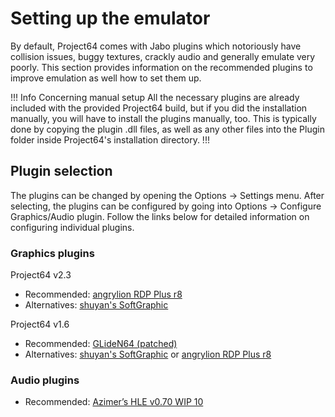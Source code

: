 # Setting up the emulator

By default, Project64 comes with Jabo plugins which notoriously have collision issues, buggy textures, crackly audio and generally emulate very poorly. This section provides information on the recommended plugins to improve emulation as well how to set them up.

!!! Info Concerning manual setup
All the necessary plugins are already included with the provided Project64 build, but if you did the installation manually, you will have to install the plugins manually, too. This is typically done by copying the plugin .dll files, as well as any other files into the Plugin folder inside Project64's installation directory.
!!!

## Plugin selection

The plugins can be changed by opening the Options -> Settings menu. After selecting, the plugins can be configured by going into Options -> Configure Graphics/Audio plugin. Follow the links below for detailed information on configuring individual plugins.

### Graphics plugins
Project64 v2.3
- Recommended: [angrylion RDP Plus r8](Graphics/angrylion_RDP.md)
- Alternatives: [shuyan's SoftGraphic](Graphics/shuyan_SoftGraphic.md)

Project64 v1.6
- Recommended: [GLideN64 (patched)](Graphics/GLideN64.md)
- Alternatives: [shuyan's SoftGraphic](Graphics/shuyan_SoftGraphic.md) or [angrylion RDP Plus r8](Graphics/angrylion_RDP.md)
### Audio plugins
- Recommended: [Azimer’s HLE v0.70 WIP 10](Audio/Azimer_HLE.md)
